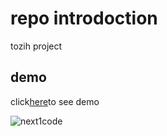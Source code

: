 # repo introdoction


tozih project



## demo

click[here](https://www.example.com)to see demo


![next1code](image.jpg)

